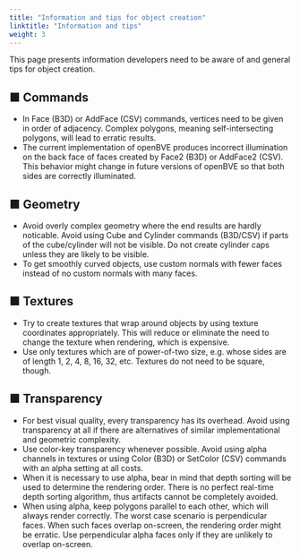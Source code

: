 ```yaml
---
title: "Information and tips for object creation"
linktitle: "Information and tips"
weight: 3
---
```


This page presents information developers need to be aware of and general tips for object creation.

## ■ Commands

- In Face (B3D) or AddFace (CSV) commands, vertices need to be given in order of adjacency. Complex polygons, meaning self-intersecting polygons, will lead to erratic results.
- The current implementation of openBVE produces incorrect illumination on the back face of faces created by Face2 (B3D) or AddFace2 (CSV). This behavior might change in future versions of openBVE so that both sides are correctly illuminated.

## ■ Geometry

- Avoid overly complex geometry where the end results are hardly noticable. Avoid using Cube and Cylinder commands (B3D/CSV) if parts of the cube/cylinder will not be visible. Do not create cylinder caps unless they are likely to be visible.
- To get smoothly curved objects, use custom normals with fewer faces instead of no custom normals with many faces.

## ■ Textures

- Try to create textures that wrap around objects by using texture coordinates appropriately. This will reduce or eliminate the need to change the texture when rendering, which is expensive.
- Use only textures which are of power-of-two size, e.g. whose sides are of length 1, 2, 4, 8, 16, 32, etc. Textures do not need to be square, though.

## ■ Transparency

- For best visual quality, every transparency has its overhead. Avoid using transparency at all if there are alternatives of similar implementational and geometric complexity.
- Use color-key transparency whenever possible. Avoid using alpha channels in textures or using Color (B3D) or SetColor (CSV) commands with an alpha setting at all costs.
- When it is necessary to use alpha, bear in mind that depth sorting will be used to determine the rendering order. There is no perfect real-time depth sorting algorithm, thus artifacts cannot be completely avoided.
- When using alpha, keep polygons parallel to each other, which will always render correctly. The worst case scenario is perpendicular faces. When such faces overlap on-screen, the rendering order might be erratic. Use perpendicular alpha faces only if they are unlikely to overlap on-screen.